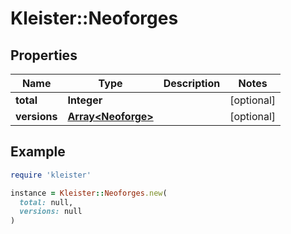 # Kleister::Neoforges

## Properties

| Name | Type | Description | Notes |
| ---- | ---- | ----------- | ----- |
| **total** | **Integer** |  | [optional] |
| **versions** | [**Array&lt;Neoforge&gt;**](Neoforge.md) |  | [optional] |

## Example

```ruby
require 'kleister'

instance = Kleister::Neoforges.new(
  total: null,
  versions: null
)
```

